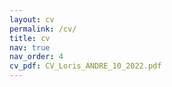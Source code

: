 ```yaml
---
layout: cv
permalink: /cv/
title: cv
nav: true
nav_order: 4
cv_pdf: CV_Loris_ANDRE_10_2022.pdf
---
```

